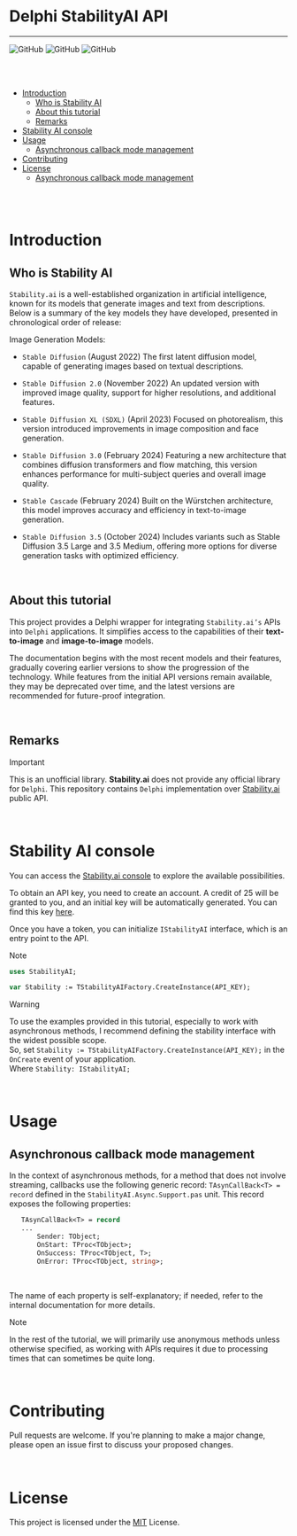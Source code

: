 # Delphi StabilityAI API

___
![GitHub](https://img.shields.io/badge/IDE%20Version-Delphi%2010.3/11/12-yellow)
![GitHub](https://img.shields.io/badge/platform-all%20platforms-green)
![GitHub](https://img.shields.io/badge/Updated%20the%2011/23/2024-blue)

<br/>
<br/>

- [Introduction](#Introduction)
    - [Who is Stability AI](#Who-is-Stability-AI)
    - [About this tutorial](#About-this-tutorial)
    - [Remarks](#remarks)
- [Stability AI console](#Stability-AI-console)
- [Usage](#Usage)
    - [Asynchronous callback mode management](#Asynchronous-callback-mode-management)
- [Contributing](#contributing)
- [License](#license)
    - [Asynchronous callback mode management](#Asynchronous-callback-mode-management)
<br/>
<br/>

# Introduction

## Who is Stability AI

`Stability.ai` is a well-established organization in artificial intelligence, known for its models that generate images and text from descriptions. Below is a summary of the key models they have developed, presented in chronological order of release:

Image Generation Models:

- `Stable Diffusion` (August 2022)
The first latent diffusion model, capable of generating images based on textual descriptions.

- `Stable Diffusion 2.0` (November 2022)
An updated version with improved image quality, support for higher resolutions, and additional features.

- `Stable Diffusion XL (SDXL)` (April 2023)
Focused on photorealism, this version introduced improvements in image composition and face generation.

- `Stable Diffusion 3.0` (February 2024)
Featuring a new architecture that combines diffusion transformers and flow matching, this version enhances performance for multi-subject queries and overall image quality.

- `Stable Cascade` (February 2024)
Built on the Würstchen architecture, this model improves accuracy and efficiency in text-to-image generation.

- `Stable Diffusion 3.5` (October 2024)
Includes variants such as Stable Diffusion 3.5 Large and 3.5 Medium, offering more options for diverse generation tasks with optimized efficiency.

<br/>

## About this tutorial

This project provides a Delphi wrapper for integrating `Stability.ai’s` APIs into `Delphi` applications. It simplifies access to the capabilities of their **text-to-image** and **image-to-image** models.

The documentation begins with the most recent models and their features, gradually covering earlier versions to show the progression of the technology. While features from the initial API versions remain available, they may be deprecated over time, and the latest versions are recommended for future-proof integration.

<br/>

## Remarks

> [!IMPORTANT]
>
> This is an unofficial library. **Stability.ai** does not provide any official library for `Delphi`.
> This repository contains `Delphi` implementation over [Stability.ai](https://platform.stability.ai/docs/api-reference/) public API.

<br/>

# Stability AI console

You can access the [Stability.ai console](https://platform.stability.ai/) to explore the available possibilities.

To obtain an API key, you need to create an account. A credit of 25 will be granted to you, and an initial key will be automatically generated. You can find this key [here](https://platform.stability.ai/account/keys).

Once you have a token, you can initialize `IStabilityAI` interface, which is an entry point to the API.

> [!NOTE]
>```Pascal
>uses StabilityAI;
>
>var Stability := TStabilityAIFactory.CreateInstance(API_KEY);
>```

>[!Warning]
> To use the examples provided in this tutorial, especially to work with asynchronous methods, I recommend defining the stability interface with the widest possible scope.
><br/>
> So, set `Stability := TStabilityAIFactory.CreateInstance(API_KEY);` in the `OnCreate` event of your application.
><br/> 
>Where `Stability: IStabilityAI;`

<br/>

# Usage

## Asynchronous callback mode management

In the context of asynchronous methods, for a method that does not involve streaming, callbacks use the following generic record: `TAsynCallBack<T> = record` defined in the `StabilityAI.Async.Support.pas` unit. This record exposes the following properties:

```Pascal
   TAsynCallBack<T> = record
   ... 
       Sender: TObject;
       OnStart: TProc<TObject>;
       OnSuccess: TProc<TObject, T>;
       OnError: TProc<TObject, string>; 
```
<br/>

The name of each property is self-explanatory; if needed, refer to the internal documentation for more details.

> [!NOTE]
>In the rest of the tutorial, we will primarily use anonymous methods unless otherwise specified, as working with APIs requires it due to processing times that can sometimes be quite long.
>

<br/>

# Contributing

Pull requests are welcome. If you're planning to make a major change, please open an issue first to discuss your proposed changes.

<br/>

# License

This project is licensed under the [MIT](https://choosealicense.com/licenses/mit/) License.